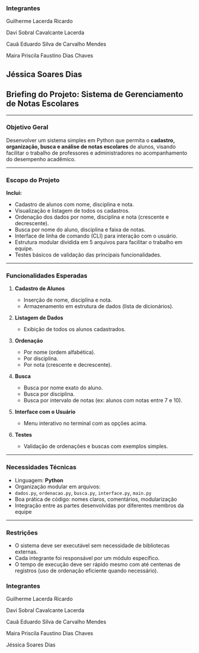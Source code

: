 ### **Integrantes**
Guilherme Lacerda Ricardo

Davi Sobral Cavalcante Lacerda

Cauã Eduardo Silva de Carvalho Mendes

Maira Priscila Faustino Dias Chaves

Jéssica Soares Dias
---

## **Briefing do Projeto: Sistema de Gerenciamento de Notas Escolares**

---

### **Objetivo Geral**

Desenvolver um sistema simples em Python que permita o **cadastro, organização, busca e análise de notas escolares** de alunos, visando facilitar o trabalho de professores e administradores no acompanhamento do desempenho acadêmico.

---

### **Escopo do Projeto**

**Inclui:**

* Cadastro de alunos com nome, disciplina e nota.
* Visualização e listagem de todos os cadastros.
* Ordenação dos dados por nome, disciplina e nota (crescente e decrescente).
* Busca por nome do aluno, disciplina e faixa de notas.
* Interface de linha de comando (CLI) para interação com o usuário.
* Estrutura modular dividida em 5 arquivos para facilitar o trabalho em equipe.
* Testes básicos de validação das principais funcionalidades.

---

### **Funcionalidades Esperadas**

1. **Cadastro de Alunos**

   * Inserção de nome, disciplina e nota.
   * Armazenamento em estrutura de dados (lista de dicionários).

2. **Listagem de Dados**

   * Exibição de todos os alunos cadastrados.

3. **Ordenação**

   * Por nome (ordem alfabética).
   * Por disciplina.
   * Por nota (crescente e decrescente).

4. **Busca**

   * Busca por nome exato do aluno.
   * Busca por disciplina.
   * Busca por intervalo de notas (ex: alunos com notas entre 7 e 10).

5. **Interface com o Usuário**

   * Menu interativo no terminal com as opções acima.

6. **Testes**

   * Validação de ordenações e buscas com exemplos simples.

---

### **Necessidades Técnicas**

* Linguagem: **Python**
* Organização modular em arquivos:
* `dados.py`, `ordenacao.py`, `busca.py`, `interface.py`, `main.py`
* Boa prática de código: nomes claros, comentários, modularização
* Integração entre as partes desenvolvidas por diferentes membros da equipe


---

### **Restrições**

* O sistema deve ser executável sem necessidade de bibliotecas externas.
* Cada integrante foi responsável por um módulo específico.
* O tempo de execução deve ser rápido mesmo com até centenas de registros (uso de ordenação eficiente quando necessário).

### **Integrantes**
Guilherme Lacerda Ricardo

Davi Sobral Cavalcante Lacerda

Cauã Eduardo Silva de Carvalho Mendes

Maira Priscila Faustino Dias Chaves

Jéssica Soares Dias
